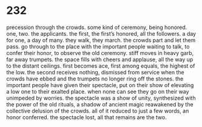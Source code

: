 # 232

precession through the crowds. some kind of ceremony, being honored. one, two. the applicants. the first, the first’s honored, all the followers. a day for one, a day of many. they walk, they march. the crowds part and let them pass. go through to the place with the important people waiting to talk, to confer their honor, to observe the old ceremony. stiff moves in heavy garb, far away trumpets. the space fills with cheers and applause, all the way up to the distant ceilings. first becomes ace, first among equals, the highest of the low. the second receives nothing, dismissed from service when the crowds have ebbed and the trumpets no longer ring off the stones. the important people have given their spectacle, put on their show of elevating a low one to their exalted place. when none can see they go on their way unimpeded by worries. the spectacle was a show of unity, synthesized with the power of the old rituals, a shadow of ancient magic reawakened by the collective delusion of the crowds. all of it reduced to just a few words, an honor conferred. the spectacle lost, all that remains are the two. 